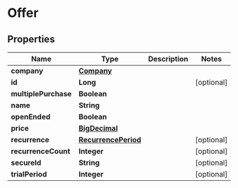 
# Offer

## Properties
Name | Type | Description | Notes
------------ | ------------- | ------------- | -------------
**company** | [**Company**](Company.md) |  | 
**id** | **Long** |  |  [optional]
**multiplePurchase** | **Boolean** |  | 
**name** | **String** |  | 
**openEnded** | **Boolean** |  | 
**price** | [**BigDecimal**](BigDecimal.md) |  | 
**recurrence** | [**RecurrencePeriod**](RecurrencePeriod.md) |  |  [optional]
**recurrenceCount** | **Integer** |  |  [optional]
**secureId** | **String** |  |  [optional]
**trialPeriod** | **Integer** |  |  [optional]



